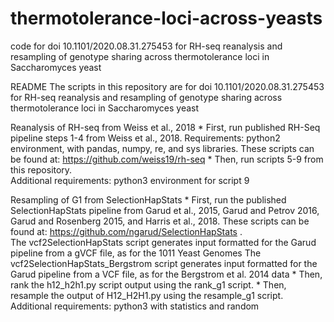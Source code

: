 # thermotolerance-loci-across-yeasts
code for doi 10.1101/2020.08.31.275453 for RH-seq reanalysis and resampling of genotype sharing across thermotolerance loci in Saccharomyces yeast

README
The scripts in this repository are for doi 10.1101/2020.08.31.275453 for RH-seq reanalysis and resampling of genotype sharing across thermotolerance loci in Saccharomyces yeast

Reanalysis of RH-seq from Weiss et al., 2018
	* First, run published RH-Seq pipeline steps 1-4 from Weiss et al., 2018.
		Requirements: python2 environment, with pandas, numpy, re, and sys libraries.
	These scripts can be found at: https://github.com/weiss19/rh-seq
	* Then, run scripts 5-9 from this repository.  
		Additional requirements: python3 environment for script 9

Resampling of G1 from SelectionHapStats
	* First, run the published SelectionHapStats pipeline from Garud et al., 2015, Garud and Petrov 2016, Garud and Rosenberg 2015, and Harris et al., 2018.
		These scripts can be found at: https://github.com/ngarud/SelectionHapStats .  
		The vcf2SelectionHapStats script generates input formatted for the Garud pipeline from a gVCF file, as for the 1011 Yeast Genomes
		The vcf2SelectionHapStats_Bergstrom script generates input formatted for the Garud pipeline from a VCF file, as for the Bergstrom et al. 2014 data
	* Then, rank the h12_h2h1.py script output using the rank_g1 script.
	* Then, resample the output of H12_H2H1.py using  the resample_g1 script.
		Additional requirements: python3 with statistics and random
